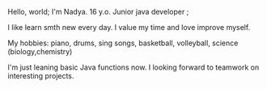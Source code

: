 Hello, world;
 I'm Nadya. 16 y.o.
 Junior java developer ; 

 I like learn smth new every day.
 I value my time and love improvе myself.

 My hobbies: piano, drums, sing songs, basketball, volleyball, science (biology,chemistry)
 
 I'm just leaning basic Java functions now.
 I looking forward to teamwork on interesting projects.
